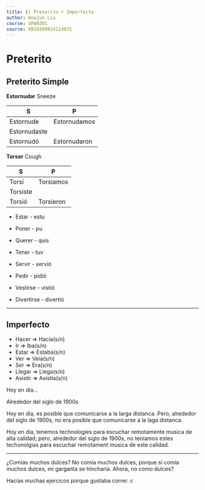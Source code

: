 ```yaml
---
title: El Preterito + Imperfecto
author: Houjun Liu
course: SPAN301
source: KB20200824124831
---
```


# Preterito
## Preterito Simple
**Estornudar** Sneeze

| S            | P            |
|--------------|--------------|
| Estornude    | Estornudamos |
| Estornudaste |              |
| Estornudó    | Estornudaron |

**Torser** Cough

| S        | P         |
|----------|-----------|
| Torsí    | Torsiamos |
| Torsiste |           |
| Torsió   | Torsieron |


* Estar - estu
* Poner - pu
* Querer - quis
* Tener - tuv

* Servir - servió
* Pedir - pidió
* Vestirse - vistió
* Divertirse - divertió

***

## Imperfecto

* Hacer => Hacía(s/n)
* Ir => Iba(s/n)
* Estar => Estaba(s/n)
* Ver => Veía(s/n)
* Ser => Era(s/n) 
* Llegar => Llega(s/n)
* Asistir => Asistía(s/n)


Hoy en dia...

Alrededor del siglo de 1900s

Hoy en dia, es posible que comunicarse a la larga distanca. Pero, alrededor del siglo de 1900s, no era posible que comunicarse a la laga distanca.

Hoy en dia, tenemos technologies para escuchar remotamente musica de alta calidad; pero, alrededor del siglo de 1900s, no teníamos estes techonolgias para escuchar remotament musica de este calidad.

***

¿Comías muchos dulces? No comía muchos dulces, porque sí comía muchos dulces, mi garganta se hincharía. Ahora, no como dulces?

Hacías muchas ejercicos porque gustaba correr. c
